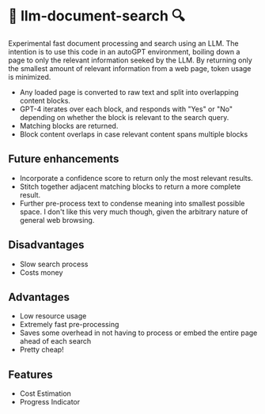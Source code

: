 # 📃 llm-document-search 🔍
Experimental fast document processing and search using an LLM. The intention is to use this code in an autoGPT environment, boiling down a page to only the relevant information seeked by the LLM. By returning only the smallest amount of relevant information from a web page, token usage is minimized.

- Any loaded page is converted to raw text and split into overlapping content blocks.
- GPT-4 iterates over each block, and responds with "Yes" or "No" depending on whether the block is relevant to the search query.
- Matching blocks are returned.
- Block content overlaps in case relevant content spans multiple blocks

## Future enhancements
- Incorporate a confidence score to return only the most relevant results.
- Stitch together adjacent matching blocks to return a more complete result.
- Further pre-process text to condense meaning into smallest possible space. I don't like this very much though, given the arbitrary nature of general web browsing.

## Disadvantages
- Slow search process
- Costs money

## Advantages
- Low resource usage
- Extremely fast pre-processing
- Saves some overhead in not having to process or embed the entire page ahead of each search
- Pretty cheap!

## Features
- Cost Estimation
- Progress Indicator
